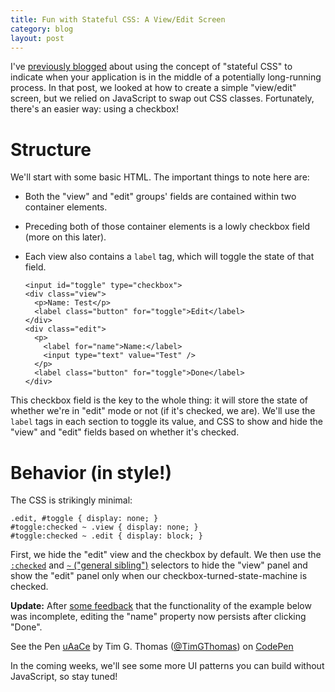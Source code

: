 ```yaml
---
title: Fun with Stateful CSS: A View/Edit Screen
category: blog
layout: post
---
```


I've [previously blogged][0] about using the concept of "stateful CSS" to indicate when your application is in the middle of a potentially long-running process. In that post, we looked at how to create a simple "view/edit" screen, but we relied on JavaScript to swap out CSS classes. Fortunately, there's an easier way: using a checkbox!

# Structure

We'll start with some basic HTML. The important things to note here are:
* Both the "view" and "edit" groups' fields are contained within two container elements.
* Preceding both of those container elements is a lowly checkbox field (more on this later).
* Each view also contains a `label` tag, which will toggle the state of that field.

      <input id="toggle" type="checkbox">
      <div class="view">
        <p>Name: Test</p>
        <label class="button" for="toggle">Edit</label>
      </div>
      <div class="edit">
        <p>
          <label for="name">Name:</label>
          <input type="text" value="Test" />
        </p>
        <label class="button" for="toggle">Done</label>
      </div>

This checkbox field is the key to the whole thing: it will store the state of whether we're in "edit" mode or not (if it's checked, we are). We'll use the `label` tags in each section to toggle its value, and CSS to show and hide the "view" and "edit" fields based on whether it's checked.

# Behavior (in style!)

The CSS is strikingly minimal:

    .edit, #toggle { display: none; }
    #toggle:checked ~ .view { display: none; }
    #toggle:checked ~ .edit { display: block; }

First, we hide the "edit" view and the checkbox by default. We then use the [`:checked`][1] and [`~` ("general sibling")][2] selectors to hide the "view" panel and show the "edit" panel only when our checkbox-turned-state-machine is checked.

**Update:** After [some feedback][3] that the functionality of the example below was incomplete, editing the "name" property now persists after clicking "Done".

<p data-theme-id="0" data-slug-hash="uAaCe" data-user="TimGThomas" data-default-tab="result" class='codepen'>See the Pen <a href='http://codepen.io/TimGThomas/pen/uAaCe'>uAaCe</a> by Tim G. Thomas (<a href='http://codepen.io/TimGThomas'>@TimGThomas</a>) on <a href='http://codepen.io'>CodePen</a></p>
<script src="http://codepen.io/assets/embed/ei.js"> </script>

In the coming weeks, we'll see some more UI patterns you can build without JavaScript, so stay tuned!

[0]: /2012/05/mute-your-asynchronous-uis-with-stateful-css/
[1]: https://developer.mozilla.org/en-US/docs/Web/CSS/:checked?redirectlocale=en-US&redirectslug=CSS%2F%3Achecked
[2]: https://developer.mozilla.org/en-US/docs/Web/CSS/General_sibling_selectors
[3]: #comment-1086752051
